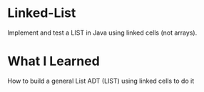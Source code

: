 # Linked-List
Implement and test a LIST in Java using linked cells (not arrays). 
# What I Learned
How to build a general List ADT (LIST) using linked cells to do it
